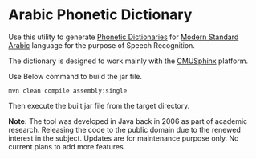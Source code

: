 # Arabic Phonetic Dictionary

Use this utility to generate [Phonetic Dictionaries](https://cmusphinx.github.io/wiki/tutorialdict/) for [Modern Standard Arabic](https://en.wikipedia.org/wiki/Modern_Standard_Arabic) language for the purpose of Speech Recognition.

The dictionary is designed to work mainly with the [CMUSphinx](https://cmusphinx.github.io/) platform.

Use Below command to build the jar file.

```
mvn clean compile assembly:single
```
Then execute the built jar file from the target directory.

**Note:** The tool was developed in Java back in 2006 as part of academic research.
Releasing the code to the public domain due to the renewed interest in the subject.
Updates are for maintenance purpose only. No current plans to add more features.
